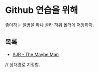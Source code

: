# Github 연습을 위해

좋아하는 앨범을 하나 골라 하위 폴더에 저장하자.

## 목록

- [AJR - The Maybe Man](the-maybe-man/README.md)

// 상대경로 지정함.